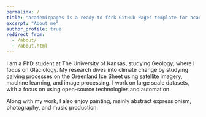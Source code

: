 ```yaml
---
permalink: /
title: "academicpages is a ready-to-fork GitHub Pages template for academic personal websites"
excerpt: "About me"
author_profile: true
redirect_from: 
  - /about/
  - /about.html
---
```


I am a PhD student at The University of Kansas, studying Geology, where I focus on Glaciology. My research dives into climate change by studying calving processes on the Greenland Ice Sheet using satellite imagery, machine learning, and image processing. I work on large scale datasets, with a focus on using open-source technologies and automation.

Along with my work, I also enjoy painting, mainly abstract expressionism, photography, and music production.
